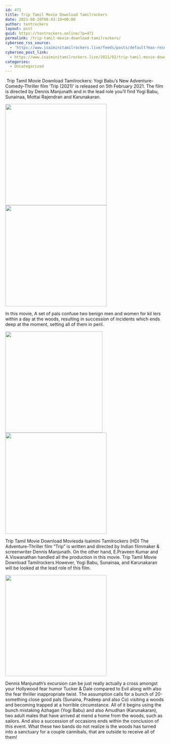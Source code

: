 ```yaml
---
id: 471
title: Trip Tamil Movie Download Tamilrockers
date: 2021-08-29T06:43:19+00:00
author: tentrockers
layout: post
guid: https://tentrockers.online/?p=471
permalink: /trip-tamil-movie-download-tamilrockers/
cyberseo_rss_source:
  - 'https://www.isaiminitamilrockers.live/feeds/posts/default?max-results=150&start-index=151'
cyberseo_post_link:
  - https://www.isaiminitamilrockers.live/2021/02/trip-tamil-movie-download-tamilrockers.html
categories:
  - Uncategorized
---
```

<meta content="&nbsp;Trip Tamil Movie Download Tamilrockers: Yogi Babu’s New Adventure-Comedy-Thriller film ‘Trip (2021)’ is released on 5th February 2021. The ..." name="twitter:description" />

  


<center>
</center>

&nbsp;Trip Tamil Movie Download Tamilrockers: Yogi Babu’s New Adventure-Comedy-Thriller film ‘Trip (2021)’ is released on 5th February 2021. The film is directed by Dennis Manjunath and in the lead role you’ll find Yogi Babu, Sunainaa, Mottai Rajendran and Karunakaran.

<div class="separator">
  <a href="https://1.bp.blogspot.com/-rQkbZ94s87E/YB92hTWtVmI/AAAAAAAAAPc/cgjE7f41SckNfjpYEC3S4vJUcoxZa1ZowCLcBGAsYHQ/s1200/70960500.jpg" imageanchor="1"><img border="0" data-original-height="900" data-original-width="1200" src="https://1.bp.blogspot.com/-rQkbZ94s87E/YB92hTWtVmI/AAAAAAAAAPc/cgjE7f41SckNfjpYEC3S4vJUcoxZa1ZowCLcBGAsYHQ/s320/70960500.jpg" width="320" /></a>
</div>



<div class="separator">
  <a href="https://aaaaaco.com/50c55816bb/1e7a37aebc/?placementName=default" imageanchor="1" target="_blank" rel="noopener"><img border="0" data-original-height="166" data-original-width="800" src="https://1.bp.blogspot.com/-fMcSEf91aaU/YB92yNHgGHI/AAAAAAAAAPk/Ye6MfxwiWtIl8lWGDlX7nvTKS1H_WlIIACLcBGAsYHQ/s320/unnamed.gif" width="320" /></a>
</div>

<ins data-width="0" data-height="0" class="re754ced34f" data-domain="//aaaaaco.com" data-affquery="/706b90383e/e754ced34f/?placementName=default"></ins>

In this movie, A set of pals confuse two benign men and women for kil lers within a day at the woods, resulting in succession of incidents which ends deep at the moment, setting all of them in peril.<ins data-width="0" data-height="0" class="re754ced34f" data-domain="//aaaaaco.com" data-affquery="/706b90383e/e754ced34f/?placementName=default"></ins>

<div class="separator">
  <a href="https://1.bp.blogspot.com/-M47d_HWslX0/YB92rWUbnvI/AAAAAAAAAPg/5eME4wTbh7UcWRx2p3S3UO-3l0ZeJfDRQCLcBGAsYHQ/s540/trip-et00126236-16-12-2020-02-06-35.jpg" imageanchor="1"><img loading="lazy" border="0" data-original-height="540" data-original-width="360" height="320" src="https://1.bp.blogspot.com/-M47d_HWslX0/YB92rWUbnvI/AAAAAAAAAPg/5eME4wTbh7UcWRx2p3S3UO-3l0ZeJfDRQCLcBGAsYHQ/w307-h320/trip-et00126236-16-12-2020-02-06-35.jpg" width="307" /></a>
</div>



<div class="separator">
  <a href="https://aaaaaco.com/50c55816bb/1e7a37aebc/?placementName=default" imageanchor="1" target="_blank" rel="noopener"><img border="0" data-original-height="166" data-original-width="800" src="https://1.bp.blogspot.com/-qgSM0IW-0Ek/YB9250SIjxI/AAAAAAAAAPo/5WyHuxlJZ5YSwWvMx0n-6NhKNnz-Q_0ngCLcBGAsYHQ/s320/unnamed.gif" width="320" /></a>
</div>

<ins data-width="0" data-height="0" class="re754ced34f" data-domain="//aaaaaco.com" data-affquery="/706b90383e/e754ced34f/?placementName=default"></ins>

Trip Tamil Movie Download Moviesda Isaimini Tamilrockers (HD) The Adventure-Thriller film “Trip” is written and directed by Indian filmmaker & screenwriter Dennis Manjunath. On the other hand, E.Praveen Kumar and A.Viswanathan handled all the production in this movie. Trip Tamil Movie Download Tamilrockers However, Yogi Babu, Sunainaa, and Karunakaran will be looked at the lead role of this film.

<div class="separator">
  <a href="https://aaaaaco.com/50c55816bb/1e7a37aebc/?placementName=default" imageanchor="1" target="_blank" rel="noopener"><img border="0" data-original-height="166" data-original-width="800" src="https://1.bp.blogspot.com/-HOEveDQT0Es/YB929vgJPEI/AAAAAAAAAPw/MBcO5UHTOpAv82MR0xVEETeU_uUO7DuRwCLcBGAsYHQ/s320/unnamed.gif" width="320" /></a>
</div>

<ins data-width="0" data-height="0" class="re754ced34f" data-domain="//aaaaaco.com" data-affquery="/706b90383e/e754ced34f/?placementName=default"></ins>

Dennis Manjunath’s excursion can be just really actually a cross amongst your Hollywood fear humor Tucker & Dale compared to Evil along with also the fear thriller inappropriate twist. The assumption calls for a bunch of 20-something close good pals (Sunaina, Pradeep and also Co) visiting a woods and becoming trapped at a horrible circumstance. All of it begins using the bunch mistaking Azhagan (Yogi Babu) and also Amudhan (Karunakaran), two adult males that have arrived at mend a home from the woods, such as sailors. And also a succession of occasions ends within the conclusion of this event. What these two bands do not realize is the woods has turned into a sanctuary for a couple cannibals, that are outside to receive all of them!<ins data-width="0" data-height="0" class="re754ced34f" data-domain="//aaaaaco.com" data-affquery="/706b90383e/e754ced34f/?placementName=default"></ins>

<center>
</center>